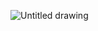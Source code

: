![Untitled drawing](https://user-images.githubusercontent.com/77864093/159571057-4b976db7-f43c-48d6-870b-bb48a25bc970.jpg)
